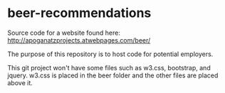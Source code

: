 # beer-recommendations

Source code for a website found here:
http://apoganatzprojects.atwebpages.com/beer/

The purpose of this repository is to host code for potential employers.

This git project won't have some files such as w3.css, bootstrap, and jquery.
w3.css is placed in the beer folder and the other files are placed above it.
